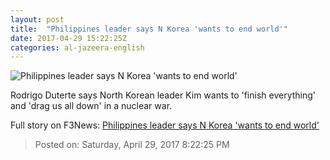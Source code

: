 ```yaml
---
layout: post
title:  "Philippines leader says N Korea 'wants to end world'"
date: 2017-04-29 15:22:25Z
categories: al-jazeera-english
---
```


![Philippines leader says N Korea 'wants to end world'](http://www.aljazeera.com/mritems/Images/2017/4/29/d950723fa6f74bc9b5116a6e1fdde76e_18.jpg)

Rodrigo Duterte says North Korean leader Kim wants to 'finish everything' and 'drag us all down' in a nuclear war.


Full story on F3News: [Philippines leader says N Korea 'wants to end world'](http://www.f3nws.com/n/BQXKhF)

> Posted on: Saturday, April 29, 2017 8:22:25 PM

